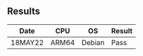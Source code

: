 ## Results

|   Date  | CPU     | OS          | Result |
| ------- | ------- | ------------| ------ |
| 18MAY22 | ARM64   | Debian      | Pass   |
